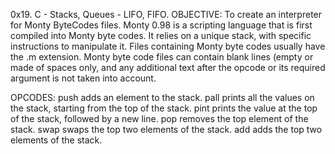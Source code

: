 0x19. C - Stacks, Queues - LIFO, FIFO.
OBJECTIVE: To create an interpreter for Monty ByteCodes files.
Monty 0.98 is a scripting language that is first compiled into Monty byte codes.
It relies on a unique stack, with specific instructions to manipulate it.
Files containing Monty byte codes usually have the .m extension.
Monty byte code files can contain blank lines (empty or made of spaces only, and any additional text after the opcode or its required argument is not taken into account.

OPCODES:
push adds an element to the stack.
pall prints all the values on the stack, starting from the top of the stack.
pint prints the value at the top of the stack, followed by a new line.
pop removes the top element of the stack.
swap swaps the top two elements of the stack.
add adds the top two elements of the stack.
